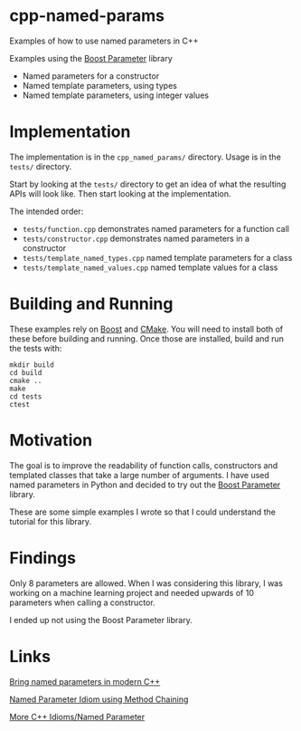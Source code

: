 # cpp-named-params

Examples of how to use named parameters in C++

Examples using the
[Boost Parameter](http://www.boost.org/doc/libs/1_64_0/libs/parameter/) library

* Named parameters for a constructor
* Named template parameters, using types
* Named template parameters, using integer values

# Implementation

The implementation is in the ```cpp_named_params/``` directory. Usage is in
the ```tests/``` directory.

Start by looking at the ```tests/``` directory to get an idea of what the
resulting APIs will look like. Then start looking at the implementation.

The intended order:

* ```tests/function.cpp``` demonstrates named parameters for a function call
* ```tests/constructor.cpp``` demonstrates named parameters in a constructor
* ```tests/template_named_types.cpp``` named template parameters for a class
* ```tests/template_named_values.cpp``` named template values for a class

# Building and Running

These examples rely on [Boost](http://www.boost.org) and
[CMake](https://cmake.org). You will need to install both of these before
building and running. Once those are installed, build and run the tests with:

```
mkdir build
cd build
cmake ..
make
cd tests
ctest
```

# Motivation

The goal is to improve the readability of function calls, constructors and
templated classes that take a large number of arguments. I have used named
parameters in Python and decided to try out the
[Boost Parameter](http://www.boost.org/doc/libs/1_64_0/libs/parameter/)
library.

These are some simple examples I wrote so that I could understand the
tutorial for this library.

# Findings

Only 8 parameters are allowed. When I was considering this library, I was
working on a machine learning project and needed upwards of 10 parameters
when calling a constructor.

I ended up not using the Boost Parameter library.

# Links

[Bring named parameters in modern C++](https://marcoarena.wordpress.com/2014/12/16/bring-named-parameters-in-modern-cpp/)

[Named Parameter Idiom using Method Chaining](https://web-beta.archive.org/web/20140106052713/http://www.parashift.com/c++-faq-lite/named-parameter-idiom.html)

[More C++ Idioms/Named Parameter](https://en.wikibooks.org/wiki/More_C%2B%2B_Idioms/Named_Parameter)
